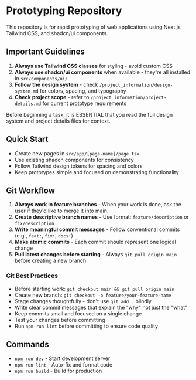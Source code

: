 # Prototyping Repository

This repository is for rapid prototyping of web applications using Next.js, Tailwind CSS, and shadcn/ui components.

## Important Guidelines

1. **Always use Tailwind CSS classes** for styling - avoid custom CSS
2. **Always use shadcn/ui components** when available - they're all installed in `src/components/ui/`
3. **Follow the design system** - check `/project_information/design-system.md` for colors, spacing, and typography
4. **Check project scope** - refer to `/project_information/project-details.md` for current prototype requirements

Before beginning a task, it is ESSENTIAL that you read the full design system and project details files for context.

## Quick Start

- Create new pages in `src/app/[page-name]/page.tsx`
- Use existing shadcn components for consistency
- Follow Tailwind design tokens for spacing and colors
- Keep prototypes simple and focused on demonstrating functionality

## Git Workflow

1. **Always work in feature branches** - When your work is done, ask the user if they'd like to merge it into main.
2. **Create descriptive branch names** - Use format: `feature/description` or `fix/description`
3. **Write meaningful commit messages** - Follow conventional commits (e.g., `feat:`, `fix:`, `docs:`)
4. **Make atomic commits** - Each commit should represent one logical change
5. **Pull latest changes before starting** - Always `git pull origin main` before creating a new branch

### Git Best Practices

- Before starting work: `git checkout main && git pull origin main`
- Create new branch: `git checkout -b feature/your-feature-name`
- Stage changes thoughtfully - don't use `git add .` blindly
- Write clear commit messages that explain the "why" not just the "what"
- Keep commits small and focused on a single change
- Test your changes before committing
- Run `npm run lint` before committing to ensure code quality

## Commands

- `npm run dev` - Start development server
- `npm run lint` - Auto-fix and format code
- `npm run build` - Build for production
